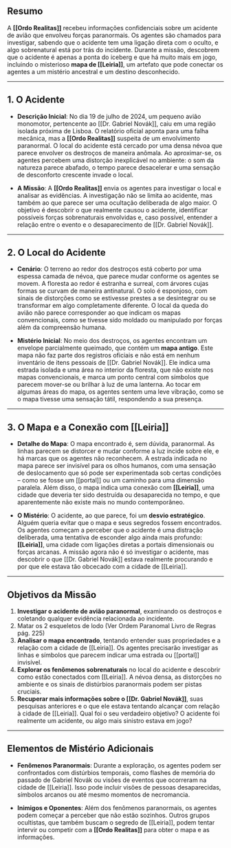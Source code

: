 ## **Resumo**

A **[[Ordo Realitas]]** recebeu informações confidenciais sobre um acidente de avião que envolveu forças paranormais. Os agentes são chamados para investigar, sabendo que o acidente tem uma ligação direta com o oculto, e algo sobrenatural está por trás do incidente. Durante a missão, descobrem que o acidente é apenas a ponta do iceberg e que há muito mais em jogo, incluindo o misterioso **mapa de [[Leiria]]**, um artefato que pode conectar os agentes a um mistério ancestral e um destino desconhecido.

---

## **1. O Acidente**

- **Descrição Inicial**: No dia 19 de julho de 2024, um pequeno avião monomotor, pertencente ao [[Dr. Gabriel Novák]], caiu em uma região isolada próxima de Lisboa. O relatório oficial aponta para uma falha mecânica, mas a **[[Ordo Realitas]]** suspeita de um envolvimento paranormal. O local do acidente está cercado por uma densa névoa que parece envolver os destroços de maneira anômala. Ao aproximar-se, os agentes percebem uma distorção inexplicável no ambiente: o som da natureza parece abafado, o tempo parece desacelerar e uma sensação de desconforto crescente invade o local.

- **A Missão**: A **[[Ordo Realitas]]** envia os agentes para investigar o local e analisar as evidências. A investigação não se limita ao acidente, mas também ao que parece ser uma ocultação deliberada de algo maior. O objetivo é descobrir o que realmente causou o acidente, identificar possíveis forças sobrenaturais envolvidas e, caso possível, entender a relação entre o evento e o desaparecimento de [[Dr. Gabriel Novák]].
---

## **2. O Local do Acidente**

- **Cenário**: O terreno ao redor dos destroços está coberto por uma espessa camada de névoa, que parece mudar conforme os agentes se movem. A floresta ao redor é estranha e surreal, com árvores cujas formas se curvam de maneira antinatural. O solo é esponjoso, com sinais de distorções como se estivesse prestes a se desintegrar ou se transformar em algo completamente diferente. O local da queda do avião não parece corresponder ao que indicam os mapas convencionais, como se tivesse sido moldado ou manipulado por forças além da compreensão humana.

- **Mistério Inicial**: No meio dos destroços, os agentes encontram um envelope parcialmente queimado, que contém um **mapa antigo**. Este mapa não faz parte dos registros oficiais e não está em nenhum inventário de itens pessoais de [[Dr. Gabriel Novák]]. Ele indica uma estrada isolada e uma área no interior da floresta, que não existe nos mapas convencionais, e marca um ponto central com símbolos que parecem mover-se ou brilhar à luz de uma lanterna. Ao tocar em algumas áreas do mapa, os agentes sentem uma leve vibração, como se o mapa tivesse uma sensação tátil, respondendo a sua presença.


---

## **3. O Mapa e a Conexão com [[Leiria]]**

- **Detalhe do Mapa**: O mapa encontrado é, sem dúvida, paranormal. As linhas parecem se distorcer e mudar conforme a luz incide sobre ele, e há marcas que os agentes não reconhecem. A estrada indicada no mapa parece ser invisível para os olhos humanos, com uma sensação de deslocamento que só pode ser experimentada sob certas condições – como se fosse um [[portal]] ou um caminho para uma dimensão paralela. Além disso, o mapa indica uma conexão com **[[Leiria]]**, uma cidade que deveria ter sido destruída ou desaparecida no tempo, e que aparentemente não existe mais no mundo contemporâneo.
    
- **O Mistério**: O acidente, ao que parece, foi um **desvio estratégico**. Alguém queria evitar que o mapa e seus segredos fossem encontrados. Os agentes começam a perceber que o acidente é uma distração deliberada, uma tentativa de esconder algo ainda mais profundo: **[[Leiria]]**, uma cidade com ligações diretas a portais dimensionais ou forças arcanas. A missão agora não é só investigar o acidente, mas descobrir o que [[Dr. Gabriel Novák]] estava realmente procurando e por que ele estava tão obcecado com a cidade de [[Leiria]].
    

---

## **Objetivos da Missão**

1. **Investigar o acidente de avião paranormal**, examinando os destroços e coletando qualquer evidência relacionada ao incidente.
2. Matar os 2 esqueletos de lodo (Ver Ordem Paranomal Livro de Regras pág. 225)
3. **Analisar o mapa encontrado**, tentando entender suas propriedades e a relação com a cidade de [[Leiria]]. Os agentes precisarão investigar as linhas e símbolos que parecem indicar uma estrada ou [[portal]] invisível.
4. **Explorar os fenômenos sobrenaturais** no local do acidente e descobrir como estão conectados com [[Leiria]]. A névoa densa, as distorções no ambiente e os sinais de distúrbios paranormais podem ser pistas cruciais.
5. **Recuperar mais informações sobre o [[Dr. Gabriel Novák]]**, suas pesquisas anteriores e o que ele estava tentando alcançar com relação à cidade de [[Leiria]]. Qual foi o seu verdadeiro objetivo? O acidente foi realmente um acidente, ou algo mais sinistro estava em jogo?

---

## **Elementos de Mistério Adicionais**

- **Fenômenos Paranormais**: Durante a exploração, os agentes podem ser confrontados com distúrbios temporais, como flashes de memória do passado de Gabriel Novák ou visões de eventos que ocorreram na cidade de [[Leiria]]. Isso pode incluir visões de pessoas desaparecidas, símbolos arcanos ou até mesmo momentos de necromancia.
    
- **Inimigos e Oponentes**: Além dos fenômenos paranormais, os agentes podem começar a perceber que não estão sozinhos. Outros grupos ocultistas, que também buscam o segredo de [[Leiria]], podem tentar intervir ou competir com a **[[Ordo Realitas]]** para obter o mapa e as informações.
